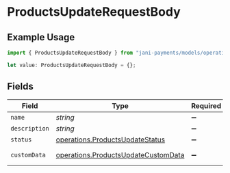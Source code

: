 # ProductsUpdateRequestBody

## Example Usage

```typescript
import { ProductsUpdateRequestBody } from "jani-payments/models/operations";

let value: ProductsUpdateRequestBody = {};
```

## Fields

| Field                                                                                      | Type                                                                                       | Required                                                                                   | Description                                                                                |
| ------------------------------------------------------------------------------------------ | ------------------------------------------------------------------------------------------ | ------------------------------------------------------------------------------------------ | ------------------------------------------------------------------------------------------ |
| `name`                                                                                     | *string*                                                                                   | :heavy_minus_sign:                                                                         | N/A                                                                                        |
| `description`                                                                              | *string*                                                                                   | :heavy_minus_sign:                                                                         | N/A                                                                                        |
| `status`                                                                                   | [operations.ProductsUpdateStatus](../../models/operations/productsupdatestatus.md)         | :heavy_minus_sign:                                                                         | N/A                                                                                        |
| `customData`                                                                               | [operations.ProductsUpdateCustomData](../../models/operations/productsupdatecustomdata.md) | :heavy_minus_sign:                                                                         | Any valid JSON value                                                                       |